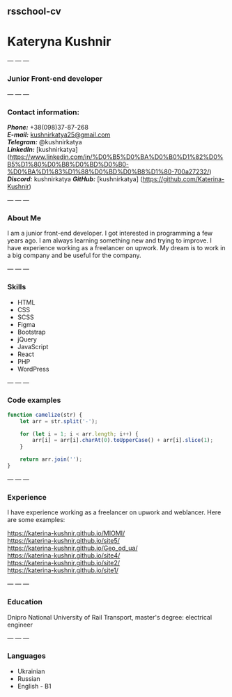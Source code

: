 ## rsschool-cv
# Kateryna Kushnir

— — —

### Junior Front-end developer

— — —

### Contact information:

***Phone:*** +38(098)37-87-268  
***E-mail:*** kushnirkatya25@gmail.com  
***Telegram:*** @kushnirkatya  
***LinkedIn:*** [kushnirkatya] (https://www.linkedin.com/in/%D0%B5%D0%BA%D0%B0%D1%82%D0%B5%D1%80%D0%B8%D0%BD%D0%B0-%D0%BA%D1%83%D1%88%D0%BD%D0%B8%D1%80-700a27232/)  
***Discord:*** kushnirkatya
***GitHub:*** [kushnirkatya] (https://github.com/Katerina-Kushnir)  

— — —

### About Me

I am a junior front-end developer. I got interested in programming a few years ago. I am always learning something new and trying to improve. I have experience working as a freelancer on upwork. My dream is to work in a big company and be useful for the company.

— — —

### Skills

* HTML
* CSS
* SCSS
* Figma
* Bootstrap
* jQuery
* JavaScript
* React
* PHP
* WordPress

— — —

### Code examples

```javascript
function camelize(str) {
    let arr = str.split('-');

    for (let i = 1; i < arr.length; i++) {
        arr[i] = arr[i].charAt(0).toUpperCase() + arr[i].slice(1);
    }

    return arr.join('');
}
```

— — —

### Experience

I have experience working as a freelancer on upwork and weblancer. Here are some examples:

https://katerina-kushnir.github.io/MIOMI/  
https://katerina-kushnir.github.io/site5/  
https://katerina-kushnir.github.io/Geo_od_ua/  
https://katerina-kushnir.github.io/site4/  
https://katerina-kushnir.github.io/site2/  
https://katerina-kushnir.github.io/site1/  

— — —

### Education

Dnipro National University of Rail Transport, master's degree: electrical engineer 

— — —

### Languages

* Ukrainian 
* Russian 
* English - B1